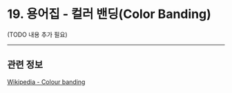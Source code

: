 # 19. 용어집 - 컬러 밴딩(Color Banding)

(TODO 내용 추가 필요)

***

## 관련 정보

[Wikipedia - Colour banding](https://en.wikipedia.org/wiki/Colour_banding)